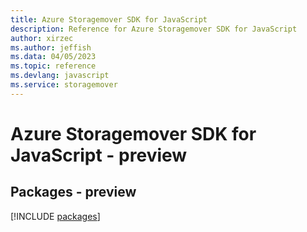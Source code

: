```yaml
---
title: Azure Storagemover SDK for JavaScript
description: Reference for Azure Storagemover SDK for JavaScript
author: xirzec
ms.author: jeffish
ms.data: 04/05/2023
ms.topic: reference
ms.devlang: javascript
ms.service: storagemover
---
```

# Azure Storagemover SDK for JavaScript - preview
## Packages - preview
[!INCLUDE [packages](storagemover-index.md)]